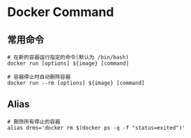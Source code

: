 # Docker Command

## 常用命令

```shell
# 在新的容器运行指定的命令(默认为 /bin/bash)
docker run [options] ${image} [command]

# 容器停止时自动删除容器
docker run --rm [options] ${image} [command]
```

## Alias

```shell
# 刪除所有停止的容器
alias drms='docker rm $(docker ps -q -f "status=exited")'
```
